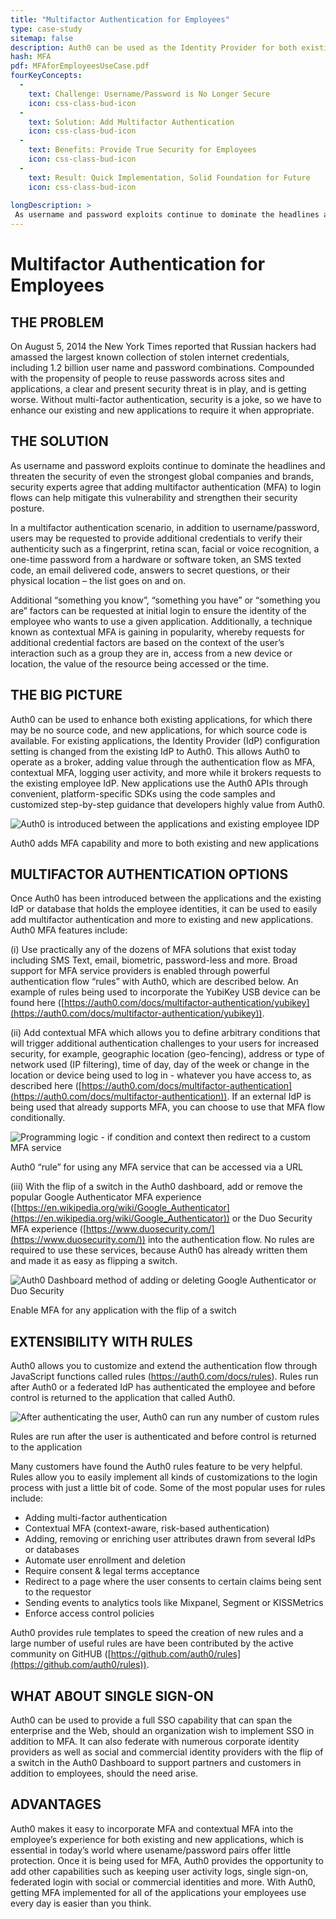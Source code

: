 ```yaml
---
title: "Multifactor Authentication for Employees"
type: case-study
sitemap: false
description: Auth0 can be used as the Identity Provider for both existing and new applications and can provide multifactor authentication on a per-application basis based on who the user is and what they are doing. And Auth0 puts into place a solid foundation for additional functionality that may be required in the future.
hash: MFA
pdf: MFAforEmployeesUseCase.pdf
fourKeyConcepts:
  -
    text: Challenge: Username/Password is No Longer Secure
    icon: css-class-bud-icon
  -
    text: Solution: Add Multifactor Authentication
    icon: css-class-bud-icon
  -
    text: Benefits: Provide True Security for Employees
    icon: css-class-bud-icon
  -
    text: Result: Quick Implementation, Solid Foundation for Future 
    icon: css-class-bud-icon
  
longDescription: >
 As username and password exploits continue to dominate the headlines and threaten the security of even the strongest global companies and brands, security experts agree that adding multifactor authentication (MFA) to login flows can help mitigate this vulnerability and strengthen their security posture. With Auth0, adding MFA capability and more to both existing and new applications is easier than you think.
---
```


# Multifactor Authentication for Employees
## THE PROBLEM
On August 5, 2014 the New York Times reported that Russian hackers had amassed the largest known collection of stolen internet credentials, including 1.2 billion user name and password combinations. Compounded with the propensity of people to reuse passwords across sites and applications, a clear and present security threat is in play, and is getting worse. Without multi-factor authentication, security is a joke, so we have to enhance our existing and new applications to require it when appropriate.

## THE SOLUTION
As username and password exploits continue to dominate the headlines and threaten the security of even the strongest global companies and brands, security experts agree that adding multifactor authentication (MFA) to login flows can help mitigate this vulnerability and strengthen their security posture.

In a multifactor authentication scenario, in addition to username/password, users may be requested to provide additional credentials to verify their authenticity such as a fingerprint, retina scan, facial or voice recognition, a one-time password from a hardware or software token, an SMS texted code, an email delivered code, answers to secret questions, or their physical location – the list goes on and on.
 
Additional “something you know”, “something you have” or “something you are” factors can be requested at initial login to ensure the identity of the employee who wants to use a given application. Additionally, a technique known as contextual MFA is gaining in popularity, whereby requests for additional credential factors are based on the context of the user’s interaction such as a group they are in, access from a new device or location, the value of the resource being accessed or the time. 

## THE BIG PICTURE
Auth0 can be used to enhance both existing applications, for which there may be no source code, and new applications, for which source code is available. For existing applications, the Identity Provider (IdP) configuration setting is changed from the existing IdP to Auth0. This allows Auth0 to operate as a broker, adding value through the authentication flow as MFA, contextual MFA, logging user activity, and more while it brokers requests to the existing employee IdP. New applications use the Auth0 APIs through convenient, platform-specific SDKs using the code samples and customized step-by-step guidance that developers highly value from Auth0.

 ![Auth0 is introduced between the applications and existing employee IDP](/media/articles/email-wall/use-cases/mfa-for-employees/big-picture-how-auth0-fits-in.png) 

Auth0 adds MFA capability and more to both existing and new applications

## MULTIFACTOR AUTHENTICATION OPTIONS
Once Auth0 has been introduced between the applications and the existing IdP or database that holds the employee identities, it can be used to easily add multifactor authentication and more to existing and new applications. Auth0 MFA features include: 

(i) Use practically any of the dozens of MFA solutions that exist today including SMS Text, email, biometric, password-less and more. Broad support for MFA service providers is enabled through powerful authentication flow “rules” with Auth0, which are described below. An example of rules being used to incorporate the YubiKey USB device can be found here ([https://auth0.com/docs/multifactor-authentication/yubikey](https://auth0.com/docs/multifactor-authentication/yubikey)).

(ii) Add contextual MFA which allows you to define arbitrary conditions that will trigger additional authentication challenges to your users for increased security, for example, geographic location (geo-fencing), address or type of network used (IP filtering), time of day, day of the week or change in the location or device being used to log in - whatever you have access to, as described here ([https://auth0.com/docs/multifactor-authentication](https://auth0.com/docs/multifactor-authentication)). If an external IdP is being used that already supports MFA, you can choose to use that MFA flow conditionally.

![Programming logic - if condition and context then redirect to a custom MFA service](/media/articles/email-wall/use-cases/mfa-for-employees/rule-for-custom-mfa-provider.png)
 
Auth0 “rule” for using any MFA service that can be accessed via a URL

(iii) With the flip of a switch in the Auth0 dashboard, add or remove the popular Google Authenticator MFA experience ([https://en.wikipedia.org/wiki/Google_Authenticator](https://en.wikipedia.org/wiki/Google_Authenticator)) or the Duo Security MFA experience ([https://www.duosecurity.com/](https://www.duosecurity.com/)) into the authentication flow. No rules are required to use these services, because Auth0 has already written them and made it as easy as flipping a switch.
 
 ![Auth0 Dashboard method of adding or deleting Google Authenticator or Duo Security](/media/articles/email-wall/use-cases/mfa-for-employees/mfa-dashboard-switch.png)

Enable MFA for any application with the flip of a switch

## EXTENSIBILITY WITH RULES
Auth0 allows you to customize and extend the authentication flow through JavaScript functions called rules (https://auth0.com/docs/rules). Rules run after Auth0 or a federated IdP has authenticated the employee and before control is returned to the application that called Auth0.

 ![After authenticating the user, Auth0 can run any number of custom rules](/media/articles/email-wall/use-cases/mfa-for-employees/auth-pipeline-with-rules.png)


Rules are run after the user is authenticated and before control is returned to the application

Many customers have found the Auth0 rules feature to be very helpful. Rules allow you to easily implement all kinds of customizations to the login process with just a little bit of code. Some of the most popular uses for rules include: 


- Adding multi-factor authentication
- Contextual MFA (context-aware, risk-based authentication)
- Adding, removing or enriching user attributes drawn from several IdPs or databases
- Automate user enrollment and deletion
- Require consent & legal terms acceptance
- Redirect to a page where the user consents to certain claims being sent to the requestor
- Sending events to analytics tools like Mixpanel, Segment or KISSMetrics
- Enforce access control policies

Auth0 provides rule templates to speed the creation of new rules and a large number of useful rules are have been contributed by the active community on GitHUB ([https://github.com/auth0/rules](https://github.com/auth0/rules)).

## WHAT ABOUT SINGLE SIGN-ON
Auth0 can be used to provide a full SSO capability that can span the enterprise and the Web, should an organization wish to implement SSO in addition to MFA. It can also federate with numerous corporate identity providers as well as social and commercial identity providers with the flip of a switch in the Auth0 Dashboard to support partners and customers in addition to employees, should the need arise.

## ADVANTAGES
Auth0 makes it easy to incorporate MFA and contextual MFA into the employee’s experience for both existing and new applications, which is essential in today’s world where usename/password pairs offer little protection. Once it is being used for MFA, Auth0 provides the opportunity to add other capabilities such as keeping user activity logs, single sign-on, federated login with social or commercial identities and more. With Auth0, getting MFA implemented for all of the applications your employees use every day is easier than you think. 